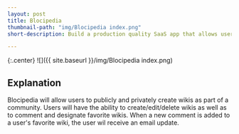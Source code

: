 ```yaml
---
layout: post
title: Blocipedia
thumbnail-path: "img/Blocipedia index.png"
short-description: Build a production quality SaaS app that allows users to create their own wikis.

---
```


{:.center}
![]({{ site.baseurl }}/img/Blocipedia index.png)

## Explanation
Blocipedia will allow users to publicly and privately create wikis as part of a community. Users will have the ability to create/edit/delete wikis as well as to comment and designate favorite wikis. When a new comment is added to a user's favorite wiki, the user wil receive an email update.

